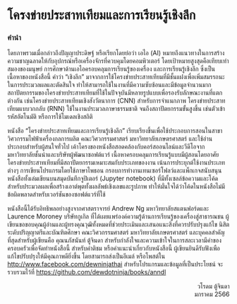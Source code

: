# โครงข่ายประสาทเทียมและการเรียนรู้เชิงลึก

### คำนำ

โดยภาพรวมเมื่อกล่าวถึงปัญญาประดิษฐ์ หรือเรียกโดยย่อว่า เอไอ (AI) หมายถึงแนวทางในการสร้างความชาญฉลาดให้กับอุปกรณ์หรือเครื่องจักรที่ควบคุมโดยคอมพิวเตอร์ โดยเป้าหมายสูงสุดคือเทียบเท่าสมองของมนุษย์ การศึกษาด้านเอไอครอบคลุมการเรียนรู้ของเครื่อง และการเรียนรู้เชิงลึก ซึ่งเป็นเนื้อหาของหนังสือนี้ คำว่า “เชิงลึก” มาจากการใช้โครงข่ายประสาทเทียมที่มีชั้นแฝงเพื่อเพิ่มสมรรถนะในการประมวลผลและตัดสินใจ ทำให้สามารถใช้ในงานที่มีความซับซ้อนและมีข้อมูลจำนวนมาก สถาปัตยกรรมของโครงข่ายประสาทเทียมที่ใช้ในปัจจุบันมีหลายรูปแบบเพื่อรองรับลักษณะงานที่แตกต่างกัน เช่นโครงข่ายประสาทเทียมเชิงสังวัตนาการ (CNN) สำหรับการจำแนกภาพ โครงข่ายประสาทเทียมแบบวกกลับ (RNN) ใช้ในงานประมวลภาษาธรรมชาติ จนถึงสถาปัตยกรรมขั้นสูงขึ้น เช่นตัวเข้ารหัสอัตโนมัติ หรือการใช้โมเดลเชิงสถิติ

หนังสือ “โครงข่ายประสาทเทียมและการเรียนรู้เชิงลึก” เรียบเรียงขึ้นเพื่อใช้ประกอบการสอนในสาขาวิศวกรรมไฟฟ้าเครื่องกลการผลิต คณะวิศวกรรมศาสตร์ มหาวิทยาลัยเกษตรศาสตร์ และใช้อ่านประกอบสำหรับผู้สนใจทั่วไป เค้าโครงของหนังสือสอดคล้องกับคอร์สออนไลน์และวีดีโอจากมหาวิทยาลัยชั้นนำและบริษัทผู้พัฒนาซอฟต์แวร์   เนื้อหาครอบคลุมการเรียนรู้แบบมีผู้สอนโดยอาศัยโครงข่ายประสาทเทียมที่มีสถาปัตยกรรมเหมาะสมกับประเภทของงาน เน้นการประยุกต์ใช้งานประเภทต่างๆ การเขียนโปรแกรมโดยใช้ภาษาไพธอน 
กรอบการทำงานเทนเซอร์โฟลว์และแพ็กเกจสนับสนุน หนังสือทั้งเล่มเขียนบนสมุดบันทึกจูปิเตอร์ (Jupyter notebook) ที่มีทั้งเซลล์ข้อความและโค้ดสำหรับประมวลผลเพื่อสร้างเอาต์พุตทั้งผลลัพธ์เชิงเลขและรูปภาพ ทำให้มั่นใจได้ว่าโค้ดในหนังสือไม่มีข้อผิดพลาดสำหรับเวอร์ชันของซอฟต์แวร์ที่ใช้ 

หนังสือนี้ได้รับอิทธิพลอย่างสูงจากศาสตราจารย์ Andrew Ng มหาวิทยาลัยสแตนฟอร์ดและ Laurence Moroney บริษัทกูเกิล ที่ได้เผยแพร่องค์ความรู้ด้านการเรียนรู้ของเครื่องสู่สาธารณชน ผู้เขียนขอขอบคุณผู้อ่านและผู้ทรงคุณวุฒิทั้งหมดที่ช่วยประเมินและเสนอแนะสิ่งที่ควรปรับปรุงแก้ไข นิสิตระดับปริญญาตรีและบัณฑิตศึกษา คณะวิศวกรรมศาสตร์ มหาวิทยาลัยเกษตรศาสตร์ และบุคคลสำคัญที่สุดสำหรับผู้เขียนคือ คุณนภัสนันท์ ตู้จินดา สำหรับกำลังใจและความเข้าใจในการสละเวลามีค่าของครอบครัวเพื่อจัดทำหนังสือนี้ สำหรับคำติชม หรือคำแนะนำเกี่ยวกับหนังสือนี้ ผู้เขียนยินดีรับฟังเพือแก้ไขปรับปรุงให้มีคุณภาพดียิ่งขึ้น โดยสามารถส่งเป็นอีเมล์ หรือโพสต์ใน http://www.facebook.com/dewninjathai สำหรับโปรแกรมและข้อมูลที่เป็นประโยชน์ จะรวบรวมไว้ที่ https://github.com/dewdotninja/books/anndl 

<div align="right">
วโรดม ตู้จินดา
<br>มกราคม 2566
</div>
